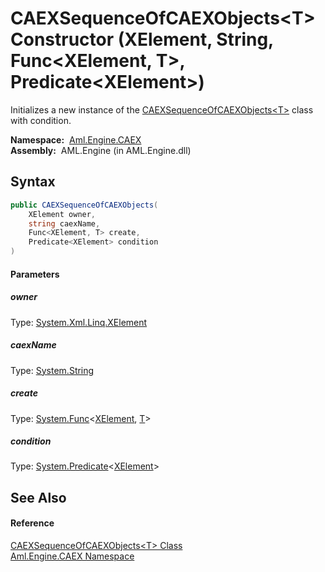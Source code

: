 CAEXSequenceOfCAEXObjects&lt;T> Constructor (XElement, String, Func&lt;XElement, T>, Predicate&lt;XElement>)
============================================================================================================
Initializes a new instance of the [CAEXSequenceOfCAEXObjects&lt;T>][1] class with condition.

  **Namespace:**  [Aml.Engine.CAEX][2]  
  **Assembly:**  AML.Engine (in AML.Engine.dll)

Syntax
------

```csharp
public CAEXSequenceOfCAEXObjects(
	XElement owner,
	string caexName,
	Func<XElement, T> create,
	Predicate<XElement> condition
)
```

#### Parameters

##### *owner*
Type: [System.Xml.Linq.XElement][3]  


##### *caexName*
Type: [System.String][4]  


##### *create*
Type: [System.Func][5]&lt;[XElement][3], [T][1]>  


##### *condition*
Type: [System.Predicate][6]&lt;[XElement][3]>  



See Also
--------

#### Reference
[CAEXSequenceOfCAEXObjects&lt;T> Class][1]  
[Aml.Engine.CAEX Namespace][2]  

[1]: README.md
[2]: ../README.md
[3]: https://docs.microsoft.com/dotnet/api/system.xml.linq.xelement
[4]: https://docs.microsoft.com/dotnet/api/system.string
[5]: https://docs.microsoft.com/dotnet/api/system.func-2
[6]: https://docs.microsoft.com/dotnet/api/system.predicate-1
[7]: https://www.automationml.org
[8]: ../../icons/logoShade.png